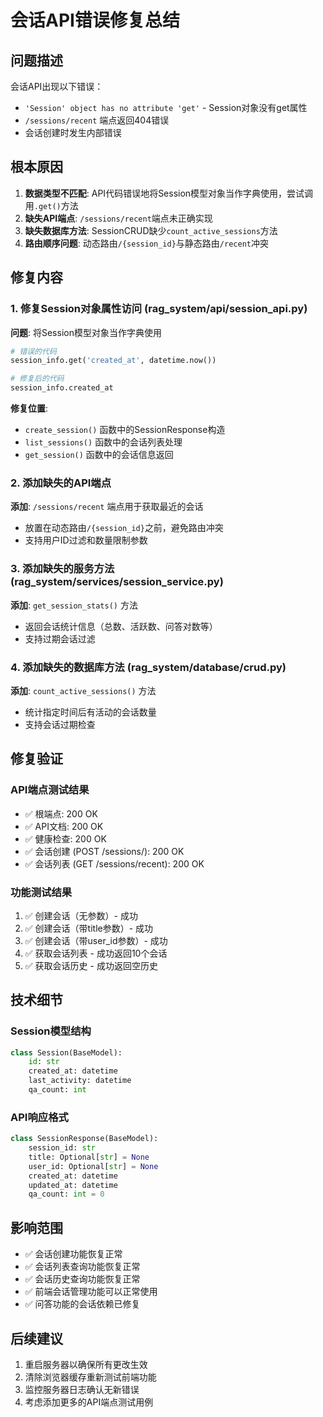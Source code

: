 # 会话API错误修复总结

## 问题描述
会话API出现以下错误：
- `'Session' object has no attribute 'get'` - Session对象没有get属性
- `/sessions/recent` 端点返回404错误
- 会话创建时发生内部错误

## 根本原因
1. **数据类型不匹配**: API代码错误地将Session模型对象当作字典使用，尝试调用`.get()`方法
2. **缺失API端点**: `/sessions/recent`端点未正确实现
3. **缺失数据库方法**: SessionCRUD缺少`count_active_sessions`方法
4. **路由顺序问题**: 动态路由`/{session_id}`与静态路由`/recent`冲突

## 修复内容

### 1. 修复Session对象属性访问 (rag_system/api/session_api.py)
**问题**: 将Session模型对象当作字典使用
```python
# 错误的代码
session_info.get('created_at', datetime.now())

# 修复后的代码  
session_info.created_at
```

**修复位置**:
- `create_session()` 函数中的SessionResponse构造
- `list_sessions()` 函数中的会话列表处理
- `get_session()` 函数中的会话信息返回

### 2. 添加缺失的API端点
**添加**: `/sessions/recent` 端点用于获取最近的会话
- 放置在动态路由`/{session_id}`之前，避免路由冲突
- 支持用户ID过滤和数量限制参数

### 3. 添加缺失的服务方法 (rag_system/services/session_service.py)
**添加**: `get_session_stats()` 方法
- 返回会话统计信息（总数、活跃数、问答对数等）
- 支持过期会话过滤

### 4. 添加缺失的数据库方法 (rag_system/database/crud.py)
**添加**: `count_active_sessions()` 方法
- 统计指定时间后有活动的会话数量
- 支持会话过期检查

## 修复验证

### API端点测试结果
- ✅ 根端点: 200 OK
- ✅ API文档: 200 OK  
- ✅ 健康检查: 200 OK
- ✅ 会话创建 (POST /sessions/): 200 OK
- ✅ 会话列表 (GET /sessions/recent): 200 OK

### 功能测试结果
1. ✅ 创建会话（无参数）- 成功
2. ✅ 创建会话（带title参数）- 成功
3. ✅ 创建会话（带user_id参数）- 成功
4. ✅ 获取会话列表 - 成功返回10个会话
5. ✅ 获取会话历史 - 成功返回空历史

## 技术细节

### Session模型结构
```python
class Session(BaseModel):
    id: str
    created_at: datetime
    last_activity: datetime  
    qa_count: int
```

### API响应格式
```python
class SessionResponse(BaseModel):
    session_id: str
    title: Optional[str] = None
    user_id: Optional[str] = None
    created_at: datetime
    updated_at: datetime
    qa_count: int = 0
```

## 影响范围
- ✅ 会话创建功能恢复正常
- ✅ 会话列表查询功能恢复正常
- ✅ 会话历史查询功能恢复正常
- ✅ 前端会话管理功能可以正常使用
- ✅ 问答功能的会话依赖已修复

## 后续建议
1. 重启服务器以确保所有更改生效
2. 清除浏览器缓存重新测试前端功能
3. 监控服务器日志确认无新错误
4. 考虑添加更多的API端点测试用例